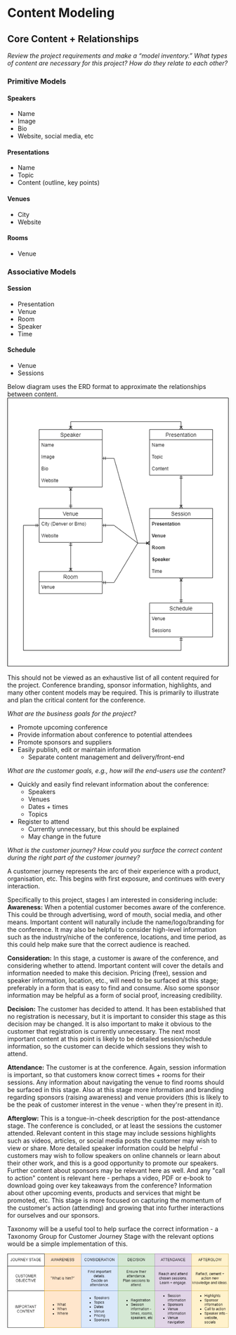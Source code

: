 # Content Modeling

## Core Content + Relationships

*Review the project requirements and make a “model inventory.” What types of content are necessary for this project? How do they relate to each other?*

### Primitive Models

#### Speakers
- Name
- Image
- Bio
- Website, social media, etc

#### Presentations
- Name
- Topic
- Content (outline, key points)

#### Venues
- City
- Website

#### Rooms
- Venue

### Associative Models

#### Session
- Presentation
- Venue
- Room
- Speaker
- Time

#### Schedule
- Venue
- Sessions

Below diagram uses the ERD format to approximate the relationships between content.
![Content Relationship diagram](./images/Content%20Relationships%20v1.1.png)

This should not be viewed as an exhaustive list of all content required for the project. Conference branding, sponsor information, highlights, and many other content models may be required. This is primarily to illustrate and plan the critical content for the conference.

*What are the business goals for the project?*

- Promote upcoming conference
- Provide information about conference to potential attendees
- Promote sponsors and suppliers
- Easily publish, edit or maintain information
  - Separate content management and delivery/front-end

*What are the customer goals, e.g., how will the end-users use the content?*

- Quickly and easily find relevant information about the conference:
  - Speakers
  - Venues
  - Dates + times
  - Topics
- Register to attend
  - Currently unnecessary, but this should be explained
  - May change in the future

*What is the customer journey? How could you surface the correct content during the right part of the customer journey?*

A customer journey represents the arc of their experience with a product, organisation, etc. This begins with first exposure, and continues with every interaction.

Specifically to this project, stages I am interested in considering include:
**Awareness:** When a potential customer becomes aware of the conference. This could be through advertising, word of mouth, social media, and other means. Important content will naturally include the name/logo/branding for the conference. It may also be helpful to consider high-level information such as the industry/niche of the conference, locations, and time period, as this could help make sure that the correct audience is reached.

**Consideration:** In this stage, a customer is aware of the conference, and considering whether to attend. Important content will cover the details and information needed to make this decision. Pricing (free), session and speaker information, location, etc., will need to be surfaced at this stage; preferably in a form that is easy to find and consume. Also some sponsor information may be helpful as a form of social proof, increasing credibility.

**Decision:** The customer has decided to attend. It has been established that no registration is necessary, but it is important to consider this stage as this decision may be changed. It is also important to make it obvious to the customer that registration is currently unnecessary. The next most important content at this point is likely to be detailed session/schedule information, so the customer can decide which sessions they wish to attend.

**Attendance:** The customer is at the conference. Again, session information is important, so that customers know correct times + rooms for their sessions. Any information about navigating the venue to find rooms should be surfaced in this stage. Also at this stage more information and branding regarding sponsors (raising awareness) and venue providers (this is likely to be the peak of customer interest in the venue - when they're present in it).

**Afterglow:** This is a tongue-in-cheek description for the post-attendance stage. The conference is concluded, or at least the sessions the customer attended. Relevant content in this stage may include sessions highlights such as videos, articles, or social media posts the customer may wish to view or share. More detailed speaker information could be helpful - customers may wish to follow speakers on online channels or learn about their other work, and this is a good opportunity to promote our speakers. Further content about sponsors may be relevant here as well. And any "call to action" content is relevant here - perhaps a video, PDF or e-book to download going over key takeaways from the conference? Information about other upcoming events, products and services that might be promoted, etc. This stage is more focused on capturing the momentum of the customer's action (attending) and growing that into further interactions for ourselves and our sponsors.

Taxonomy will be a useful tool to help surface the correct information - a Taxonomy Group for Customer Journey Stage with the relevant options would be a simple implementation of this.

![Customer Journey diagram with objectives and important content](images/customer-journey.png)